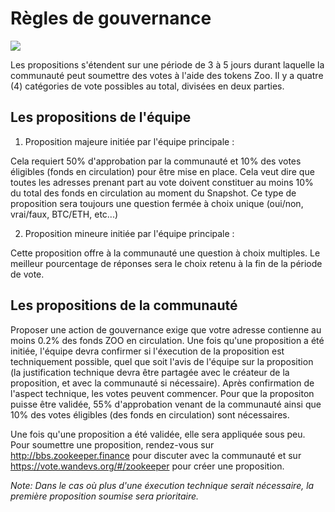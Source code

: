 
# Règles de gouvernance

![](/governance.png)

Les propositions s'étendent sur une période de 3 à 5 jours durant laquelle la communauté peut soumettre des votes à l'aide des tokens Zoo. Il y a quatre (4) catégories de vote possibles au total, divisées en deux parties.


## Les propositions de l'équipe

1) Proposition majeure initiée par l'équipe principale :

Cela requiert 50% d'approbation par la communauté et 10% des votes éligibles (fonds en circulation) pour être mise en place. Cela veut dire que toutes les adresses prenant part au vote doivent constituer au moins 10% du total des fonds en circulation au moment du Snapshot. Ce type de proposition sera toujours une question fermée à choix unique (oui/non, vrai/faux, BTC/ETH, etc...)

2) Proposition mineure initiée par l'équipe principale :

Cette proposition offre à la communauté une question à choix multiples. Le meilleur pourcentage de réponses sera le choix retenu à la fin de la période de vote.  


## Les propositions de la communauté

Proposer une action de gouvernance exige que votre adresse contienne au moins 0.2% des fonds ZOO en circulation. Une fois qu'une proposition a été initiée, l'équipe devra confirmer si l'éxecution de la proposition est techniquement possible, quel que soit l'avis de l'équipe sur la proposition (la justification technique devra être partagée avec le créateur de la proposition, et avec la communauté si nécessaire). Après confirmation de l'aspect technique, les votes peuvent commencer. Pour que la propositon puisse être validée, 55% d'approbation venant de la communauté ainsi que 10% des votes éligibles (des fonds en circulation) sont nécessaires.


Une fois qu'une proposition a été validée, elle sera appliquée sous peu. Pour soumettre une proposition, rendez-vous sur http://bbs.zookeeper.finance pour discuter avec la communauté et sur https://vote.wandevs.org/#/zookeeper pour créer une proposition.  


_Note:_ _Dans le cas où plus d'une éxecution technique serait nécessaire, la première proposition soumise sera prioritaire._
